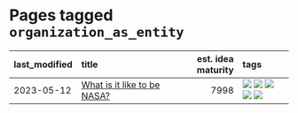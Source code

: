 # Pages tagged `organization_as_entity`

|last_modified|title|est. idea maturity|tags
|:---|:---|---:|:---|
|2023-05-12|[What is it like to be NASA?](../what_is_it_like_to_be_nasa.md)|7998|[![](https://img.shields.io/badge/tag-disunity_of_identity-c9145c)](../tags/disunity_of_identity.md) [![](https://img.shields.io/badge/tag-organization_as_entity-7ffa70)](../tags/organization_as_entity.md) [![](https://img.shields.io/badge/tag-philosophy-0e5ec)](../tags/philosophy.md) [![](https://img.shields.io/badge/tag-society_of_mind-418eb4)](../tags/society_of_mind.md) [![](https://img.shields.io/badge/tag-theory_of_mind-869cae)](../tags/theory_of_mind.md)|